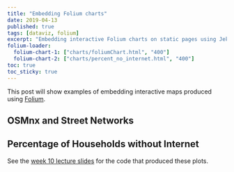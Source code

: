 ```yaml
---
title: "Embedding Folium charts"
date: 2019-04-13
published: true
tags: [dataviz, folium]
excerpt: "Embedding interactive Folium charts on static pages using Jekyll."
folium-loader:
  folium-chart-1: ["charts/foliumChart.html", "400"]
  folium-chart-2: ["charts/percent_no_internet.html", "400"]
toc: true
toc_sticky: true
---
```


This post will show examples of embedding interactive maps produced using [Folium](https://github.com/python-visualization/folium).

## OSMnx and Street Networks

<div id="folium-chart-1"></div>

## Percentage of Households without Internet

<div id="folium-chart-2"></div>

See the [week 10 lecture slides](https://github.com/MUSA-620-Spring-2019/week-10/blob/master/lecture-10.ipynb) for the code that produced these plots.
